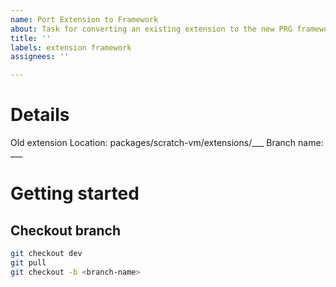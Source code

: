 ```yaml
---
name: Port Extension to Framework
about: Task for converting an existing extension to the new PRG framework form
title: ''
labels: extension framework
assignees: ''

---
```


# Details

Old extension Location: packages/scratch-vm/extensions/___
Branch name: ___

# Getting started

## Checkout branch
```bash
git checkout dev
git pull
git checkout -b <branch-name>
```
